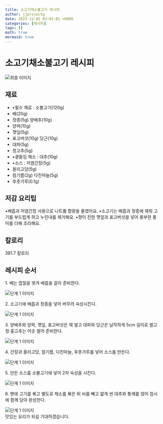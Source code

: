 ```yaml
---
title: 소고기채소불고기 레시피
author: jjprojectg
date: 2023-12-02 03:01:01 +0000
categories: [레시피]
tags: []
math: true
mermaid: true
---
```

<meta name="og:type" content="website"/>
<meta charset="UTF-8"/>
<div class="header">
  <h1>소고기채소불고기 레시피</h1>
</div>

<div class="container my-4">
  <div class="row">
    <div class="col-12 col-md-6">
      <div class="recipe-image">
        <img src="http://www.foodsafetykorea.go.kr/uploadimg/20230308/20230308031803_1678256283359.jpg" class="step-image" alt="최종 이미지"/>
      </div>
    </div>
    <div class="col-12 col-md-6">
      <div class="ingredients">
        <h2>재료</h2>
        <ul class="card">
          <li> •필수 재료 : 소불고기(120g) </li>
          <li>  배(20g) </li>
          <li>  정종(5g) 양배추(10g) </li>
          <li>  양파(10g) </li>
          <li>  깻잎(5g) </li>
          <li>  표고버섯(10g) 당근(10g) </li>
          <li>  대파(5g) </li>
          <li>  청고추(5g) </li>
          <li> •곁들임 채소 : 대추(10g) </li>
          <li> •소스 : 저염간장(5g) </li>
          <li>  올리고당(5g) </li>
          <li>  참기름(2g) 다진마늘(5g) </li>
          <li>  후춧가루(0.1g) </li>
</ul>
      </div>
    </div>
    <div class="col-12 col-md-6">
      <div class="ingredients">
        <h2>저감 요리팁</h2>
        <div class="card"> 
          <p>
            •배즙과 저염간장 사용으로 나트륨 함량을 줄였어요.
•소고기는 배즙과 정종에 재워 고기를 부드럽게 하고 누린내를 제거해요.
•향이 진한 깻잎과 표고버섯을 넣어 풍부한 풍미를 더해 조리해요.
          </p>
        </div>
      </div>
      <div class="ingredients">
        <h2>칼로리</h2>
        <div class="card"> 
          <p>
            381.7 칼로리
          </p>
        </div>
      </div>
    </div>
  </div>

  <h2 class="my-4">레시피 순서</h2>
  <div class="card recipe-card">
    <div class="card-body recipe-step">
      <p class="card-text step-description">1. 배는 껍질을 벗겨 배즙을 갈아 준비한다.</p>
      <img src="http://www.foodsafetykorea.go.kr/uploadimg/20230308/20230308031844_1678256324276.jpg" alt="단계 1 이미지" class="step-image"/>
    </div>
  </div>
  <div class="card recipe-card">
    <div class="card-body recipe-step">
      <p class="card-text step-description">2. 소고기에 배즙과 정종을 넣어 버무려 숙성시킨다.</p>
      <img src="http://www.foodsafetykorea.go.kr/uploadimg/20230308/20230308031856_1678256336951.jpg" alt="단계 1 이미지" class="step-image"/>
    </div>
  </div>
  <div class="card recipe-card">
    <div class="card-body recipe-step">
      <p class="card-text step-description">3. 양배추와 양파, 깻잎, 표고버섯은 채 썰고 대파와 당근은 납작하게 5cm 길이로 썰고 청·홍고추는 어슷 썰어 준비한다.</p>
      <img src="http://www.foodsafetykorea.go.kr/uploadimg/20230308/20230308031915_1678256355410.jpg" alt="단계 1 이미지" class="step-image"/>
    </div>
  </div>
  <div class="card recipe-card">
    <div class="card-body recipe-step">
      <p class="card-text step-description">4. 간장과 올리고당, 참기름, 다진마늘, 후춧가루를 넣어 소스를 만든다.</p>
      <img src="http://www.foodsafetykorea.go.kr/uploadimg/20230308/20230308031929_1678256369102.jpg" alt="단계 1 이미지" class="step-image"/>
    </div>
  </div>
  <div class="card recipe-card">
    <div class="card-body recipe-step">
      <p class="card-text step-description">5. 만든 소스를 소불고기에 넣어 2차 숙성을 시킨다.</p>
      <img src="http://www.foodsafetykorea.go.kr/uploadimg/20230308/20230308031942_1678256382651.jpg" alt="단계 1 이미지" class="step-image"/>
    </div>
  </div>
  <div class="card recipe-card">
    <div class="card-body recipe-step">
      <p class="card-text step-description">6. 팬에 고기를 볶고 별도로 채소를 볶은 뒤 씨를 빼고 얇게 썬 대추와 통깨를 얹어 접시에 함께 담아 완성한다.</p>
      <img src="http://www.foodsafetykorea.go.kr/uploadimg/20230308/20230308032001_1678256401133.jpg" alt="단계 1 이미지" class="step-image"/>
    </div>
  </div>

</div>
맛있는 요리가 되길 기대하겠습니다.
